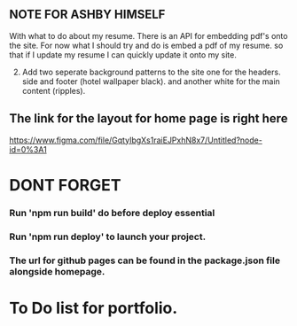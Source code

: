 ## NOTE FOR ASHBY HIMSELF


With what to do about my resume. 
There is an API for embedding pdf's onto the site. For now what I should try and do is embed a pdf of my resume.
so that if I update my resume I can quickly update it onto my site.

<!-- Important thing that needs to be noted. -->

<!--

 the next project that I decide to build make sure that it is available on the net so that it can be referenced easily. 

-->





2. Add two seperate background patterns to the site one for the headers. side and footer (hotel wallpaper black). and another white for the main content (ripples).




## The link for the layout for home page is right here

https://www.figma.com/file/GqtyIbgXs1raiEJPxhN8x7/Untitled?node-id=0%3A1


<!-- I would like to build up the CV component of the site. -->


# DONT FORGET
### Run 'npm run build' do before deploy essential
### Run 'npm run deploy' to launch your project.

### The url for github pages can be found in the package.json file alongside homepage.



# To Do list for portfolio.